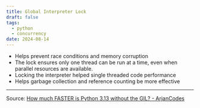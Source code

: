 ```yaml
---
title: Global Interpreter Lock
draft: false
tags:
  - python
  - concurrency
date: 2024-08-14
---
```

- Helps prevent race conditions and memory corruption
- The lock ensures only one thread can be run at a time, even when parallel resources are available.
- Locking the interpreter helped single threaded code performance
- Helps garbage collection and reference counting be more effective

---

Source: [How much FASTER is Python 3.13 without the GIL? - ArjanCodes](https://www.youtube.com/watch?v=zWPe_CUR4yU)
